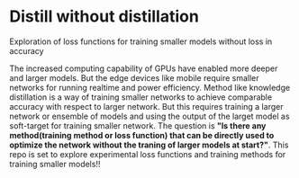 # Distill without distillation
Exploration of loss functions for training smaller models without loss in accuracy

The increased computing capability of GPUs have enabled more deeper and larger models. But the edge devices like mobile require smaller networks for running realtime and power efficiency. Method like knowledge distillation is a way of training smaller networks to achieve comparable accuracy with respect to larger network. But this requires training a larger network or ensemble of models and using the output of the larget model as soft-target for training smaller network. The question is **"Is there any method(training method or loss function) that can be directly used to optimize the network without the traning of larger models at start?"**. This repo is set to explore experimental loss functions and training methods for training smaller models!!
